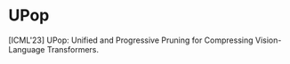 # UPop
[ICML'23] UPop: Unified and Progressive Pruning for Compressing Vision-Language Transformers.
